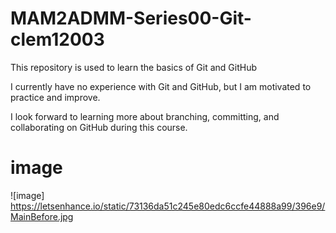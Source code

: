 # MAM2ADMM-Series00-Git-clem12003
This repository is used to learn the basics of Git and GitHub 

I currently have no experience with Git and GitHub, but I am motivated to practice and improve.  

I look forward to learning more about branching, committing, and collaborating on GitHub during this course.

# image
![image] https://letsenhance.io/static/73136da51c245e80edc6ccfe44888a99/396e9/MainBefore.jpg
